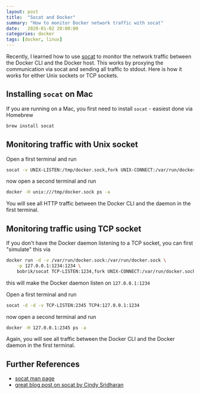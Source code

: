 ```yaml
---
layout: post
title:  "Socat and Docker"
summary: "How to monitor Docker network traffic with socat"
date:   2020-01-02 20:00:00
categories: docker
tags: [docker, linux]
---
```


Recently, I learned how to use [socat](https://linux.die.net/man/1/socat) to monitor the network traffic between the Docker CLI and the Docker host. This works by proxying the communication via socat and sending all traffic to stdout. Here is how it works for either Unix sockets or TCP sockets.


Installing `socat` on Mac
-------------------------

If you are running on a Mac, you first need to install `socat` - easiest done via Homebrew

```bash
brew install socat
```


Monitoring traffic with Unix socket
-------------------------------------

Open a first terminal and run

```bash
socat -v UNIX-LISTEN:/tmp/docker.sock,fork UNIX-CONNECT:/var/run/docker.sock
```

now open a second terminal and run

```bash
docker -H unix:///tmp/docker.sock ps -a
```

You will see all HTTP traffic between the Docker CLI and the daemon in the first terminal.


Monitoring traffic using TCP socket
-----------------------------------

If you don't have the Docker daemon listening to a TCP socket, you can first "simulate" this via

```bash
docker run -d -v /var/run/docker.sock:/var/run/docker.sock \
    -p 127.0.0.1:1234:1234 \
    bobrik/socat TCP-LISTEN:1234,fork UNIX-CONNECT:/var/run/docker.sock
```

this will make the Docker daemon listen on `127.0.0.1:1234`

Open a first terminal and run

```bash
socat -d -d -v TCP-LISTEN:2345 TCP4:127.0.0.1:1234
```

now open a second terminal and run

```bash
docker -H 127.0.0.1:2345 ps -a
```

Again, you will see all traffic between the Docker CLI and the Docker daemon in the first terminal.



Further References
------------------

* [socat man page](https://linux.die.net/man/1/socat)
* [great blog post on socat by Cindy Sridharan](https://medium.com/@copyconstruct/socat-29453e9fc8a6)
